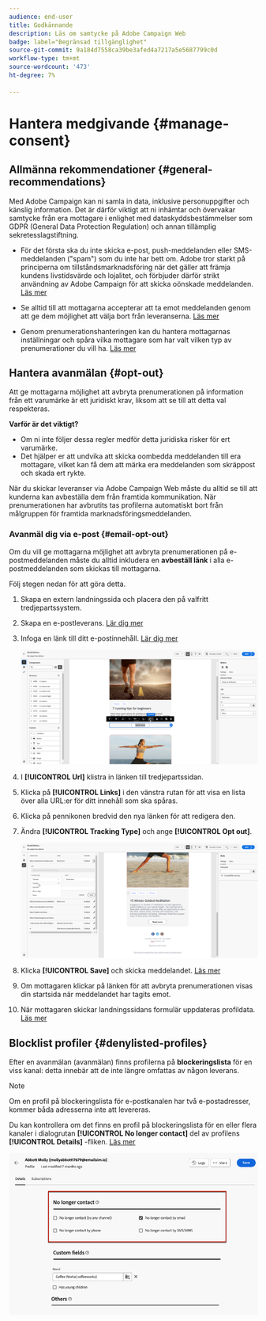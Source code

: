 ```yaml
---
audience: end-user
title: Godkännande
description: Läs om samtycke på Adobe Campaign Web
badge: label="Begränsad tillgänglighet"
source-git-commit: 9a184d7558ca39be3afed4a7217a5e5687799c0d
workflow-type: tm+mt
source-wordcount: '473'
ht-degree: 7%

---
```


# Hantera medgivande {#manage-consent}

## Allmänna rekommendationer {#general-recommendations}

Med Adobe Campaign kan ni samla in data, inklusive personuppgifter och känslig information. Det är därför viktigt att ni inhämtar och övervakar samtycke från era mottagare i enlighet med dataskyddsbestämmelser som GDPR (General Data Protection Regulation) och annan tillämplig sekretesslagstiftning.

* För det första ska du inte skicka e-post, push-meddelanden eller SMS-meddelanden (&quot;spam&quot;) som du inte har bett om. Adobe tror starkt på principerna om tillståndsmarknadsföring när det gäller att främja kundens livstidsvärde och lojalitet, och förbjuder därför strikt användning av Adobe Campaign för att skicka oönskade meddelanden. [Läs mer](#denylisted-profiles)

* Se alltid till att mottagarna accepterar att ta emot meddelanden genom att ge dem möjlighet att välja bort från leveranserna<!-- and keep honoring opt-out requests as quickly as possible-->. [Läs mer](#opt-out)

* Genom prenumerationshanteringen kan du hantera mottagarnas inställningar och spåra vilka mottagare som har valt vilken typ av prenumerationer du vill ha. [Läs mer](../../delivery/using/about-services-and-subscriptions.md)

## Hantera avanmälan {#opt-out}

Att ge mottagarna möjlighet att avbryta prenumerationen på information från ett varumärke är ett juridiskt krav, liksom att se till att detta val respekteras. <!--Learn more about the applicable legislation in the [Adobe Campaign Classic v7 documentation](https://experienceleague.adobe.com/docs/campaign-classic/using/getting-started/privacy/privacy-and-recommendations.html#privacy-regulations){target="_blank"}.-->

**Varför är det viktigt?**

* Om ni inte följer dessa regler medför detta juridiska risker för ert varumärke.
* Det hjälper er att undvika att skicka oombedda meddelanden till era mottagare, vilket kan få dem att märka era meddelanden som skräppost och skada ert rykte.

När du skickar leveranser via Adobe Campaign Web måste du alltid se till att kunderna kan avbeställa dem från framtida kommunikation. När prenumerationen har avbrutits tas profilerna automatiskt bort från målgruppen för framtida marknadsföringsmeddelanden.

### Avanmäl dig via e-post {#email-opt-out}

Om du vill ge mottagarna möjlighet att avbryta prenumerationen på e-postmeddelanden måste du alltid inkludera en **avbeställ länk** i alla e-postmeddelanden som skickas till mottagarna.

Följ stegen nedan för att göra detta.

1. Skapa en extern landningssida och placera den på valfritt tredjepartssystem.

1. Skapa en e-postleverans. [Lär dig mer](../email/create-email.md)

1. Infoga en länk till ditt e-postinnehåll. [Lär dig mer](../email/message-tracking.md#insert-links)

   ![](../email/assets/message-tracking-insert-link.png)

1. I **[!UICONTROL Url]** klistra in länken till tredjepartssidan.

1. Klicka på **[!UICONTROL Links]** i den vänstra rutan för att visa en lista över alla URL:er för ditt innehåll som ska spåras.

1. Klicka på pennikonen bredvid den nya länken för att redigera den.

1. Ändra **[!UICONTROL Tracking Type]** och ange **[!UICONTROL Opt out]**.

   ![](../email/assets/message-tracking-edit-a-link.png)

1. Klicka **[!UICONTROL Save]** och skicka meddelandet. [Läs mer](../monitor/prepare-send.md)

1. Om mottagaren klickar på länken för att avbryta prenumerationen visas din startsida när meddelandet har tagits emot.

1. När mottagaren skickar landningssidans formulär uppdateras profildata. [Läs mer](#denylisted-profiles)

<!--Any other option availabe such as one-click opt-out link or List-Unsubscribe (to include an unsubscribe link in the email header) to enable opt-out in a delivery?-->

## Blocklist profiler {#denylisted-profiles}

Efter en avanmälan (avanmälan) finns profilerna på **blockeringslista** för en viss kanal: detta innebär att de inte längre omfattas av någon leverans.

>[!NOTE]
>
>Om en profil på blockeringslista för e-postkanalen har två e-postadresser, kommer båda adresserna inte att levereras.

Du kan kontrollera om det finns en profil på blockeringslista för en eller flera kanaler i dialogrutan **[!UICONTROL No longer contact]** del av profilens **[!UICONTROL Details]** -fliken. [Läs mer](../audience/about-recipients.md#access)

![](assets/profile-no-longer-contact.png)

<!--Denylisted status on quarantine list

Additionally, when recipients report your message as spam, or reply to an SMS message with a keyword such as "STOP", their address or phone number is quarantined with the **[!UICONTROL Denylisted]** status. Their profile is updated accordingly.

QUESTION: When a user marks an email as spam, is the profile's No longer contact section also updated? Apparently no (not the same = quarantine vs denylist)

>[!NOTE]
>
>The **[!UICONTROL Denylisted]** status refers to the address only, the profile is not on the denylist, so that the user continues receiving SMS messages and push notifications.

Learn more about Feedback loops in the [Delivery Best Practices Guide](https://experienceleague.adobe.com/docs/deliverability-learn/deliverability-best-practice-guide/transition-process/infrastructure.html#feedback-loops){target="_blank"}.

Learn more on quarantine in the [Campaign v8 (client console) documentation](https://experienceleague.adobe.com/docs/campaign/campaign-v8/send/failures/quarantines.html#non-deliverable-bounces){target="_blank"}.-->




